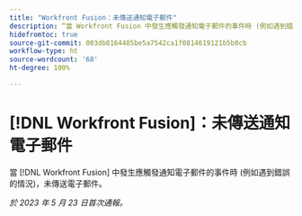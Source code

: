 ```yaml
---
title: "Workfront Fusion：未傳送通知電子郵件"
description: “當 Workfront Fusion 中發生應觸發通知電子郵件的事件時 (例如遇到錯誤的情況)，未傳送電子郵件。”
hidefromtoc: true
source-git-commit: 003db8164485be5a7542ca1f0814619121b5b8cb
workflow-type: ht
source-wordcount: '68'
ht-degree: 100%

---
```



# [!DNL Workfront Fusion]：未傳送通知電子郵件

當 [!DNL Workfront Fusion] 中發生應觸發通知電子郵件的事件時 (例如遇到錯誤的情況)，未傳送電子郵件。

_於 2023 年 5 月 23 日首次通報。_

